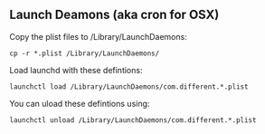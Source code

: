 ## Launch Deamons (aka cron for OSX)

Copy the plist files to /Library/LaunchDaemons:

    cp -r *.plist /Library/LaunchDaemons/

Load launchd with these defintions:

    launchctl load /Library/LaunchDaemons/com.different.*.plist

You can uload these defintions using:

    launchctl unload /Library/LaunchDaemons/com.different.*.plist
